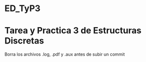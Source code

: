# ED_TyP3
# Tarea y Practica 3 de Estructuras Discretas
Borra los archivos .log, .pdf y .aux antes de subir un commit
